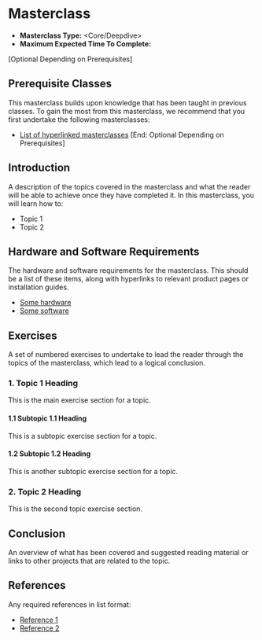 # <Name of Topic> Masterclass

* **Masterclass Type:** <Core/Deepdive>
* **Maximum Expected Time To Complete:** <Time in minutes>

[Optional Depending on Prerequisites]
## Prerequisite Classes

This masterclass builds upon knowledge that has been taught in previous classes.
To gain the most from this masterclass, we recommend that you first undertake
the following masterclasses:

* [List of hyperlinked masterclasses](https://hyperlinkedmasterclasses)
[End: Optional Depending on Prerequisites]

## Introduction

A description of the topics covered in the masterclass and what the reader
will be able to achieve once they have completed it. In this masterclass, you will
learn how to:

* Topic 1
* Topic 2

## Hardware and Software Requirements

The hardware and software requirements for the masterclass. This should be a
list of these items, along with hyperlinks to relevant product pages or
installation guides.

* [Some hardware](https://somehardware)
* [Some software](https://somesoftware)

## Exercises

A set of numbered exercises to undertake to lead the reader through the topics
of the masterclass, which lead to a logical conclusion.

### 1. Topic 1 Heading

This is the main exercise section for a topic.

#### 1.1 Subtopic 1.1 Heading

This is a subtopic exercise section for a topic.

#### 1.2 Subtopic 1.2 Heading

This is another subtopic exercise section for a topic.

### 2. Topic 2 Heading

This is the second topic exercise section.

## Conclusion

An overview of what has been covered and suggested reading material or links
to other projects that are related to the topic.

## References

Any required references in list format:

* [Reference 1](https://reference1)
* [Reference 2](https://reference2)
